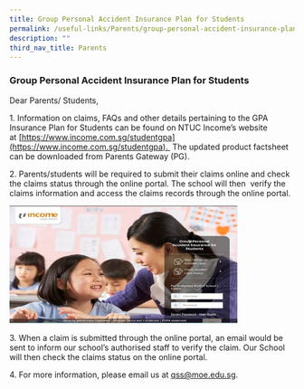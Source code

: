 ```yaml
---
title: Group Personal Accident Insurance Plan for Students
permalink: /useful-links/Parents/group-personal-accident-insurance-plan-for-students/
description: ""
third_nav_title: Parents
---
```

### Group Personal Accident Insurance Plan for Students

Dear Parents/ Students, 

1. Information on claims, FAQs and other details pertaining to the GPA Insurance Plan for Students can be found on NTUC Income’s website at [https://www.income.com.sg/studentgpa](https://www.income.com.sg/studentgpa).  The updated product factsheet can be downloaded from Parents Gateway (PG).

2. Parents/students will be required to submit their claims online and check the claims status through the online portal. The school will then  verify the claims information and access the claims records through the online portal.

<img src="/images/gpaip.png" style="width:80%">

3. When a claim is submitted through the online portal, an email would be sent to inform our school’s authorised staff to verify the claim. Our School will then check the claims status on the online portal. 

4. For more information, please email us at [qss@moe.edu.sg](mailto:qss@moe.edu.sg).